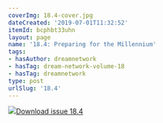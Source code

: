 ```yaml
---
coverImg: 18.4-cover.jpg
dateCreated: '2019-07-01T11:32:52'
itemId: bcphbt33uhn
layout: page
name: '18.4: Preparing for the Millennium'
tags:
- hasAuthor: dreamnetwork
- hasTag: dream-network-volume-18
- hasTag: dreamnetwork
type: post
urlSlug: '18.4'
---
```

<img class="card-journal-img" src="../images/18.4-rect.jpg"/><a href="../files/pdfs/Volume_18/18.4-Dream-Network-Vol-18-No-4.pdf" download="">Download issue 18.4</a>